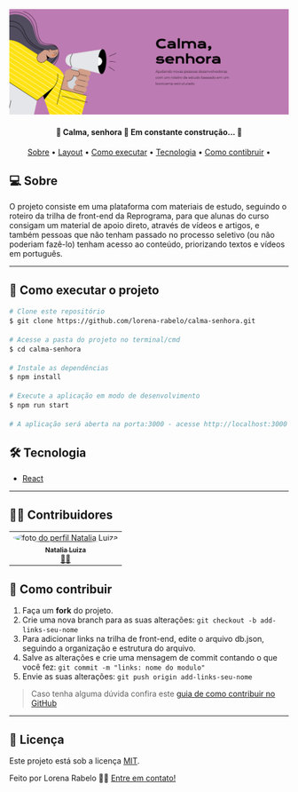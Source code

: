 <img src="https://github.com/lorena-rabelo/calma-senhora/blob/master/banner-github.PNG"  />    


<h4 align="center"> 
	🚧  Calma, senhora 🚀 Em constante construção...  🚧
</h4>
<p align="center">
 <a href="#-sobre">Sobre</a> •
 <a href="#-layout">Layout</a> • 
 <a href="#-como-executar-o-projeto">Como executar</a> • 
 <a href="#-tecnologia">Tecnologia</a> • 
 <a href="#-como-contribuir">Como contibruir</a> • 
</p>


## 💻 Sobre
O projeto consiste em uma plataforma com materiais de estudo, seguindo o roteiro da trilha de front-end da Reprograma, para que alunas do curso consigam um material de apoio direto, através de vídeos e artigos, e também pessoas que não tenham passado no processo seletivo (ou não poderiam fazê-lo) tenham acesso ao conteúdo, priorizando textos e vídeos em português.   

---   

## 🚀 Como executar o projeto

```bash
# Clone este repositório
$ git clone https://github.com/lorena-rabelo/calma-senhora.git

# Acesse a pasta do projeto no terminal/cmd
$ cd calma-senhora

# Instale as dependências
$ npm install

# Execute a aplicação em modo de desenvolvimento
$ npm run start

# A aplicação será aberta na porta:3000 - acesse http://localhost:3000
```


## 🛠 Tecnologia

- [React](https://pt-br.reactjs.org/)   

---   
  
## 👩‍💻 Contribuidores   
 
<table>
  <tr>
    <td align="center"><a href="https://github.com/natalialuizas"><img style="border-radius: 50%;" src="https://avatars3.githubusercontent.com/u/43760157?s=400&u=280f28bb99ed985034c25ea905f0b389444158b8&v=4" width="100px;" alt="foto do perfil Natalia Luiza"/><br /><sub><b>Natalia Luiza</b></sub></a><br /><a href="https://github.com/natalialuizas">👨‍🚀</a></td>
    <!-- <td align="center"><a href="https://rocketseat.com.br"><img style="border-radius: 50%;" src="https://avatars1.githubusercontent.com/u/4669899?s=460&u=806503605676192b5d0c363e4490e13d8127ed64&v=4" width="100px;" alt=""/><br /><sub><b>Cleiton Souza</b></sub></a><br /><a href="https://rocketseat.com.br/" title="Rocketseat">👨‍🚀</a></td>
    <td align="center"><a href="https://rocketseat.com.br"><img style="border-radius: 50%;" src="https://avatars2.githubusercontent.com/u/861751?s=460&v=4" width="100px;" alt=""/><br /><sub><b>Robson Marques</b></sub></a><br /><a href="https://rocketseat.com.br/" title="Rocketseat">👨‍🚀</a></td>
    <td align="center"><a href="https://rocketseat.com.br"><img style="border-radius: 50%;" src="https://avatars3.githubusercontent.com/u/16831337?s=460&v=4" width="100px;" alt=""/><br /><sub><b>Claudio Orlandi</b></sub></a><br /><a href="https://rocketseat.com.br/" title="Rocketseat">🚀</a></td> -->
  </tr>
  <!-- <tr>
    <td align="center"><a href="https://rocketseat.com.br"><img style="border-radius: 50%;" src="https://avatars0.githubusercontent.com/u/39345247?s=460&u=cdff2624a327a43e2765112a54e966a06eac6d79&v=4" width="100px;" alt=""/><br /><sub><b>Joseph Oliveira</b></sub></a><br /><a href="https://rocketseat.com.br/" title="Rocketseat">🚀</a></td>
    <td align="center"><a href="https://rocketseat.com.br"><img style="border-radius: 50%;" src="https://avatars0.githubusercontent.com/u/10366880?s=460&u=59e93e1752e9d2ece4b7d8e129d60caba9c94207&v=4" width="100px;" alt=""/><br /><sub><b>Guilherme Rodz</b></sub></a><br /><a href="https://rocketseat.com.br/" title="Rocketseat">🚀</a></td>
    <td align="center"><a href="https://rocketseat.com.br"><img style="border-radius: 50%;" src="https://avatars2.githubusercontent.com/u/37725197?s=460&u=446439436524c37f66e41f35b607dbb70358d5e4&v=4" width="100px;" alt=""/><br /><sub><b>Vinícios Fraga</b></sub></a><br /><a href="https://rocketseat.com.br/" title="Rocketseat">🚀</a></td>
    <td align="center"><a href="https://rocketseat.com.br"><img style="border-radius: 50%;" src="https://avatars3.githubusercontent.com/u/26551306?s=460&u=18446655ccae6c2a29eb177a104ecf32f029aa3a&v=4" width="100px;" alt=""/><br /><sub><b>Hugo Duarte</b></sub></a><br /><a href="https://rocketseat.com.br/" title="Rocketseat">🚀</a>  <a href="https://blog.rocketseat.com.br/" title="Blog">🌐</a></td>
  </tr> -->
</table> 


## 🤝 Como contribuir 

1. Faça um **fork** do projeto.
2. Crie uma nova branch para as suas alterações: `git checkout -b add-links-seu-nome`
3. Para adicionar links na trilha de front-end, edite o arquivo db.json, seguindo a organização e estrutura do arquivo.  
4. Salve as alterações e crie uma mensagem de commit contando o que você fez: `git commit -m "links: nome do modulo"`
4. Envie as suas alterações: `git push origin add-links-seu-nome`
> Caso tenha alguma dúvida confira este [guia de como contribuir no GitHub](https://github.com/firstcontributions/first-contributions)   

---


## 📝 Licença

Este projeto está sob a licença [MIT](./LICENSE).

Feito por Lorena Rabelo  👋🏽 [Entre em contato!](https://www.linkedin.com/in/olalorenarabelo/)

